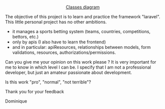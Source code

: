 <p align="center"><a href="https://docs.google.com/drawings/d/1p0tT7EY0skkr8Nk5G0w9-Oe83zFoPYdPVBdXeb-BGC8/edit?usp=sharing" target="_blank">Classes diagram</a></p>

The objective of this project is to learn and practice the framework "laravel". This little personal project has no other ambitions.

-   it manages a sports betting system (teams, countries, competitions, bettors, etc.)
-   only by apis (I also have to learn the frontend)
-   and in particular: apiResources, relationships between models, form validations, resources, authorizations/permissions.

Can you give me your opinion on this work please ? It is very important for me to know in which level I can be. I specify that I am not a professional developer, but just an amateur passionate about development.

Is this work "pro", "normal", "not terrible"?

Thank you for your feedback

Dominique
